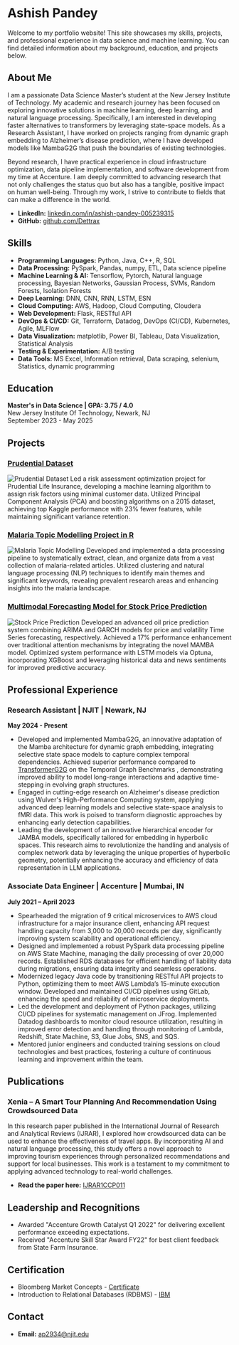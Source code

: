 # Ashish Pandey

Welcome to my portfolio website! This site showcases my skills, projects, and professional experience in data science and machine learning. You can find detailed information about my background, education, and projects below.

## About Me

I am a passionate Data Science Master’s student at the New Jersey Institute of Technology. My academic and research journey has been focused on exploring innovative solutions in machine learning, deep learning, and natural language processing. Specifically, I am interested in developing faster alternatives to transformers by leveraging state-space models. As a Research Assistant, I have worked on projects ranging from dynamic graph embedding to Alzheimer’s disease prediction, where I have developed models like MambaG2G that push the boundaries of existing technologies.

Beyond research, I have practical experience in cloud infrastructure optimization, data pipeline implementation, and software development from my time at Accenture. I am deeply committed to advancing research that not only challenges the status quo but also has a tangible, positive impact on human well-being. Through my work, I strive to contribute to fields that can make a difference in the world.

- **LinkedIn:** [linkedin.com/in/ashish-pandey-005239315](https://www.linkedin.com/in/ashish-pandey-005239315/)
- **GitHub:** [github.com/Dettrax](https://github.com/Dettrax)

## Skills

- **Programming Languages:** Python, Java, C++, R, SQL
- **Data Processing:** PySpark, Pandas, numpy, ETL, Data science pipeline
- **Machine Learning & AI:** Tensorflow, Pytorch, Natural language processing, Bayesian Networks, Gaussian Process, SVMs, Random Forests, Isolation Forests
- **Deep Learning:** DNN, CNN, RNN, LSTM, ESN
- **Cloud Computing:** AWS, Hadoop, Cloud Computing, Cloudera
- **Web Development:** Flask, RESTful API
- **DevOps & CI/CD:** Git, Terraform, Datadog, DevOps (CI/CD), Kubernetes, Agile, MLFlow
- **Data Visualization:** matplotlib, Power BI, Tableau, Data Visualization, Statistical Analysis
- **Testing & Experimentation:** A/B testing
- **Data Tools:** MS Excel, Information retrieval, Data scraping, selenium, Statistics, dynamic programming

## Education

**Master's in Data Science | GPA: 3.75 / 4.0**  
New Jersey Institute Of Technology, Newark, NJ  
September 2023 - May 2025

## Projects

### [Prudential Dataset](https://github.com/Dettrax/PrudentialDataset)
![Prudential Dataset](assets/imgs/prud.webp)
Led a risk assessment optimization project for Prudential Life Insurance, developing a machine learning algorithm to assign risk factors using minimal customer data. Utilized Principal Component Analysis (PCA) and boosting algorithms on a 2015 dataset, achieving top Kaggle performance with 23% fewer features, while maintaining significant variance retention.

### [Malaria Topic Modelling Project in R](https://github.com/Dettrax/malaria-articles-analysis)
![Malaria Topic Modelling](assets/imgs/malaria.webp)
Developed and implemented a data processing pipeline to systematically extract, clean, and organize data from a vast collection of malaria-related articles. Utilized clustering and natural language processing (NLP) techniques to identify main themes and significant keywords, revealing prevalent research areas and enhancing insights into the malaria landscape.

### [Multimodal Forecasting Model for Stock Price Prediction](https://github.com/Dettrax/multimodal-forecasting-model-for-stock-price-prediction)
![Stock Price Prediction](assets/imgs/stock-pred.webp)
Developed an advanced oil price prediction system combining ARIMA and GARCH models for price and volatility Time Series forecasting, respectively. Achieved a 17% performance enhancement over traditional attention mechanisms by integrating the novel MAMBA model. Optimized system performance with LSTM models via Optuna, incorporating XGBoost and leveraging historical data and news sentiments for improved predictive accuracy.

## Professional Experience

### Research Assistant | NJIT | Newark, NJ
**May 2024 - Present**
- Developed and implemented MambaG2G, an innovative adaptation of the Mamba architecture for dynamic graph embedding, integrating selective state space models to capture complex temporal dependencies. Achieved superior performance compared to [TransformerG2G](https://arxiv.org/abs/2307.02588) on the Temporal Graph Benchmarks , demonstrating improved ability to model long-range interactions and adaptive time-stepping in evolving graph structures.
- Engaged in cutting-edge research on Alzheimer's disease prediction using Wulver's High-Performance Computing system, applying advanced deep learning models and selective state-space analysis to fMRI data. This work is poised to transform diagnostic approaches by enhancing early detection capabilities.
- Leading the development of an innovative hierarchical encoder for JAMBA models, specifically tailored for embedding in hyperbolic spaces. This research aims to revolutionize the handling and analysis of complex network data by leveraging the unique properties of hyperbolic geometry, potentially enhancing the accuracy and efficiency of data representation in LLM applications.


### Associate Data Engineer | Accenture | Mumbai, IN
**July 2021 – April 2023**
- Spearheaded the migration of 9 critical microservices to AWS cloud infrastructure for a major insurance client, enhancing API request handling capacity from 3,000 to 20,000 records per day, significantly improving system scalability and operational efficiency.
- Designed and implemented a robust PySpark data processing pipeline on AWS State Machine, managing the daily processing of over 20,000 records. Established RDS databases for efficient handling of liability data during migrations, ensuring data integrity and seamless operations.
- Modernized legacy Java code by transitioning RESTful API projects to Python, optimizing them to meet AWS Lambda’s 15-minute execution window. Developed and maintained CI/CD pipelines using GitLab, enhancing the speed and reliability of microservice deployments.
- Led the development and deployment of Python packages, utilizing CI/CD pipelines for systematic management on JFrog. Implemented Datadog dashboards to monitor cloud resource utilization, resulting in improved error detection and handling through monitoring of Lambda, Redshift, State Machine, S3, Glue Jobs, SNS, and SQS.
- Mentored junior engineers and conducted training sessions on cloud technologies and best practices, fostering a culture of continuous learning and improvement within the team.

## Publications

### Xenia – A Smart Tour Planning And Recommendation Using Crowdsourced Data
In this research paper published in the International Journal of Research and Analytical Reviews (IJRAR), I explored how crowdsourced data can be used to enhance the effectiveness of travel apps. By incorporating AI and natural language processing, this study offers a novel approach to improving tourism experiences through personalized recommendations and support for local businesses. This work is a testament to my commitment to applying advanced technology to real-world challenges.
- **Read the paper here:** [IJRAR1CCP011](https://www.ijrar.org/viewfull.php?&p_id=IJRAR1CCP011)

## Leadership and Recognitions

- Awarded "Accenture Growth Catalyst Q1 2022" for delivering excellent performance exceeding expectations.
- Received "Accenture Skill Star Award FY22" for best client feedback from State Farm Insurance.

## Certification

- Bloomberg Market Concepts - [Certificate](https://portal.bloombergforeducation.com/certificates/ZPWL3VNUQ7W4WREGK8BQWABX)
- Introduction to Relational Databases (RDBMS) - [IBM](https://www.coursera.org/account/accomplishments/verify/T0MCYV8YQDK0)

## Contact

- **Email:** ap2934@njit.edu
